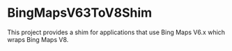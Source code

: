 # BingMapsV63ToV8Shim
This project provides a shim for applications that use Bing Maps V6.x which wraps Bing Maps V8.
